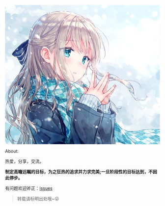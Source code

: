 <img id="img" src="img/1.jpg" align="center"/>
<script>
	var unm = Math.round(Math.random()*10);
	document.getElementById("img").src="img/"+unm+".jpg";
</script>

About:

热爱，分享，交流。



**制定高瞻远瞩的目标，为之狂热的追求并力求完美;一旦阶段性的目标达到，不因此停步。**



有问题欢迎斧正：[issues](https://github.com/amliaW4/amliaW4.github.io/issues)

> 转载请标明出处哦~😜